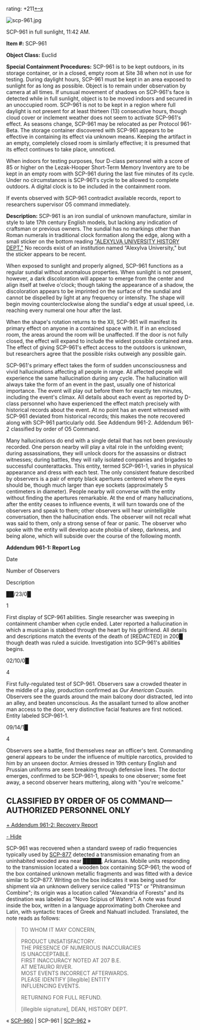 rating: +211[+](javascript:; "I like it")[–](javascript:; "I don't like it")[x](javascript:; "Cancel my vote")

![scp-961.jpg](http://scp-wiki.wdfiles.com/local--files/scp-961/scp-961.jpg)

SCP-961 in full sunlight, 11:42 AM.

**Item #:** SCP-961

**Object Class:** Euclid

**Special Containment Procedures:** SCP-961 is to be kept outdoors, in its storage container, or in a closed, empty room at Site 38 when not in use for testing. During daylight hours, SCP-961 must be kept in an area exposed to sunlight for as long as possible. Object is to remain under observation by camera at all times. If unusual movement of shadows on SCP-961's face is detected while in full sunlight, object is to be moved indoors and secured in an unoccupied room. SCP-961 is not to be kept in a region where full daylight is not present for at least thirteen (13) consecutive hours, though cloud cover or inclement weather does not seem to activate SCP-961's effect. As seasons change, SCP-961 may be relocated as per Protocol 961-Beta. The storage container discovered with SCP-961 appears to be effective in containing its effect via unknown means. Keeping the artifact in an empty, completely closed room is similarly effective; it is presumed that its effect continues to take place, unnoticed.

When indoors for testing purposes, four D-class personnel with a score of 85 or higher on the Lezak-Hooper Short-Term Memory Inventory are to be kept in an empty room with SCP-961 during the last five minutes of its cycle. Under no circumstances is SCP-961's cycle to be allowed to complete outdoors. A digital clock is to be included in the containment room.

If events observed with SCP-961 contradict available records, report to researchers supervisor O5 command immediately.

**Description:** SCP-961 is an iron sundial of unknown manufacture, similar in style to late 17th century English models, but lacking any indication of craftsman or previous owners. The sundial has no markings other than Roman numerals in traditional clock formation along the edge, along with a small sticker on the bottom reading ["ALEXYLVA UNIVERSITY HISTORY DEPT."](http://www.scp-wiki.net/wayward) No records exist of an institution named “Alexylva University," but the sticker appears to be recent.

When exposed to sunlight and properly aligned, SCP-961 functions as a regular sundial without anomalous properties. When sunlight is not present, however, a dark discoloration will appear to emerge from the center and align itself at twelve o'clock; though taking the appearance of a shadow, the discoloration appears to be imprinted on the surface of the sundial and cannot be dispelled by light at any frequency or intensity. The shape will begin moving counterclockwise along the sundial's edge at usual speed, i.e. reaching every numeral one hour after the last.

When the shape's rotation returns to the XII, SCP-961 will manifest its primary effect on anyone in a contained space with it. If in an enclosed room, the areas around the room will be unaffected. If the door is not fully closed, the effect will expand to include the widest possible contained area. The effect of giving SCP-961's effect access to the outdoors is unknown, but researchers agree that the possible risks outweigh any possible gain.

SCP-961's primary effect takes the form of sudden unconsciousness and vivid hallucinations affecting all people in range. All affected people will experience the same hallucination during any cycle. The hallucination will always take the form of an event in the past, usually one of historical importance. The event will play out before them for exactly ten minutes, including the event's climax. All details about each event as reported by D-class personnel who have experienced the effect match precisely with historical records about the event. At no point has an event witnessed with SCP-961 deviated from historical records; this makes the note recovered along with SCP-961 particularly odd. See Addendum 961-2. Addendum 961-2 classified by order of O5 Command.

Many hallucinations do end with a single detail that has not been previously recorded. One person nearby will play a vital role in the unfolding event; during assassinations, they will unlock doors for the assassins or distract witnesses; during battles, they will rally isolated companies and brigades to successful counterattacks. This entity, termed SCP-961-1, varies in physical appearance and dress with each test. The only consistent feature described by observers is a pair of empty black apertures centered where the eyes should be, though much larger than eye sockets (approximately 5 centimeters in diameter). People nearby will converse with the entity without finding the apertures remarkable. At the end of many hallucinations, after the entity ceases to influence events, it will turn towards one of the observers and speak to them; other observers will hear unintelligible conversation, then the hallucination ends. The observer will not recall what was said to them, only a strong sense of fear or panic. The observer who spoke with the entity will develop acute phobia of sleep, darkness, and being alone, which will subside over the course of the following month.

**Addendum 961-1: Report Log**

Date

Number of Observers

Description

██/23/0█

1

First display of SCP-961 abilities. Single researcher was sweeping in containment chamber when cycle ended. Later reported a hallucination in which a musician is stabbed through the heart by his girlfriend. All details and descriptions match the events of the death of \[REDACTED\] in 200█ though death was ruled a suicide. Investigation into SCP-961's abilities begins.

02/10/0█

4

First fully-regulated test of SCP-961. Observers saw a crowded theater in the middle of a play, production confirmed as _Our American Cousin._ Observers see the guards around the main balcony door distracted, led into an alley, and beaten unconscious. As the assailant turned to allow another man access to the door, very distinctive facial features are first noticed. Entity labeled SCP-961-1.

09/14/1█

4

Observers see a battle, find themselves near an officer's tent. Commanding general appears to be under the influence of multiple narcotics, provided to him by an unseen doctor. Armies dressed in 19th century English and Prussian uniforms are seen breaking through defensive lines. The doctor emerges, confirmed to be SCP-961-1, speaks to one observer; some feet away, a second observer hears muttering, along with "you're welcome."

CLASSIFIED BY ORDER OF O5 COMMAND—AUTHORIZED PERSONNEL ONLY
-----------------------------------------------------------

[+ Addendum 961-2: Recovery Report](javascript:;)

[\- Hide](javascript:;)

SCP-961 was recovered when a standard sweep of radio frequencies typically used by [SCP-877](/scp-877) detected a transmission emanating from an uninhabited wooded area near █████, Arkansas. Mobile units responding to the transmission located a wooden box containing SCP-961; the wood of the box contained unknown metallic fragments and was fitted with a device similar to SCP-877. Writing on the box indicates it was being used for shipment via an unknown delivery service called "PTS" or "Phitransimun Combine"; its origin was a location called "Alexandria of Forests" and its destination was labeled as "Novo Scipius of Waters". A note was found inside the box, written in a language approximating both Cherokee and Latin, with syntactic traces of Greek and Nahuatl included. Translated, the note reads as follows:

> TO WHOM IT MAY CONCERN,
> 
> PRODUCT UNSATISFACTORY.  
> THE PRESENCE OF NUMEROUS INACCURACIES  
> IS UNACCEPTABLE.  
> FIRST INACCURACY NOTED AT 207 B.E.  
> AT METAURO RIVER.  
> MOST EVENTS INCORRECT AFTERWARDS.  
> PLEASE IDENTIFY \[illegible\] ENTITY  
> INFLUENCING EVENTS.
> 
> RETURNING FOR FULL REFUND.
> 
> \[illegible signature\], DEAN, HISTORY DEPT.

« [SCP-960](/scp-960) | SCP-961 | [SCP-962](/scp-962) »